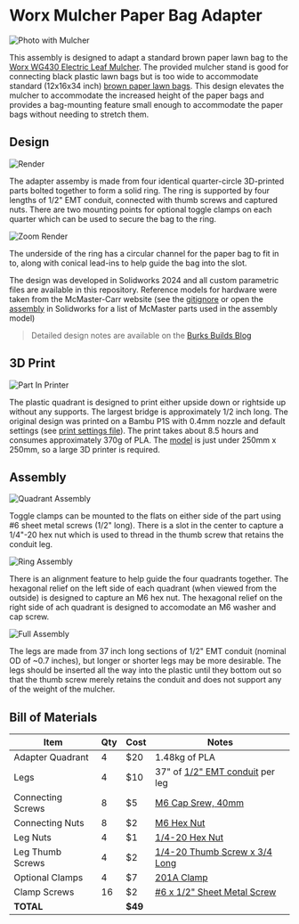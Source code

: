 # Worx Mulcher Paper Bag Adapter

![Photo with Mulcher](Images/Assembly%20With%20Mulcher.jpg)

This assembly is designed to adapt a standard brown paper lawn bag to the [Worx WG430 Electric Leaf Mulcher](https://www.worx.com/electric-leaf-mulcher-wg430.html).
The provided mulcher stand is good for connecting black plastic lawn bags but is too wide to accommodate standard (12x16x34 inch) [brown paper lawn bags](https://www.lowes.com/pd/Lowe-s-5-Count-30-Gallons-Brown-Tan-Outdoor-Paper-Lawn-and-Leaf-Trash-Bag/5013024901).
This design elevates the mulcher to accommodate the increased height of the paper bags and provides a bag-mounting feature small enough to accommodate the paper bags without needing to stretch them.

## Design

![Render](Images/Assembly%20Render.png)

The adapter assemby is made from four identical quarter-circle 3D-printed parts bolted together to form a solid ring.
The ring is supported by four lengths of 1/2" EMT conduit, connected with thumb screws and captured nuts.
There are two mounting points for optional toggle clamps on each quarter which can be used to secure the bag to the ring.

![Zoom Render](Images/Plastic%20Assembly%20Zoom.png)

The underside of the ring has a circular channel for the paper bag to fit in to, along with conical lead-ins to help guide the bag into the slot.

The design was developed in Solidworks 2024 and all custom parametric files are available in this repository. Reference models for hardware were taken from the McMaster-Carr website (see the [gitignore](.gitignore) or open the [assembly](Lawn%20Bag%20Adapter.SLDASM) in Solidworks for a list of McMaster parts used in the assembly model)

> Detailed design notes are available on the [Burks Builds Blog](https://burksbuilds.com/crafting/worx-mulcher-paper-bag-adapter/)

## 3D Print

![Part In Printer](Images/Printed%20Part.jpg)

The plastic quadrant is designed to print either upside down or rightside up without any supports. 
The largest bridge is approximately 1/2 inch long.
The original design was printed on a Bambu P1S with 0.4mm nozzle and default settings (see [print settings file](Adapter%20Quadrant.3mf)).
The print takes about 8.5 hours and consumes approximately 370g of PLA.
The [model](Adapter%20Quadrant.STL) is just under 250mm x 250mm, so a large 3D printer is required.

## Assembly

![Quadrant Assembly](Images/Assembled%20Quadrant.jpg)

Toggle clamps can be mounted to the flats on either side of the part using #6 sheet metal screws (1/2" long).
There is a slot in the center to capture a 1/4"-20 hex nut which is used to thread in the thumb screw that retains the conduit leg.

![Ring Assembly](Images/Ring%20Assembly.jpg)

There is an alignment feature to help guide the four quadrants together.
The hexagonal relief on the left side of each quadrant (when viewed from the outside) is designed to capture an M6 hex nut.
The hexagonal relief on the right side of ach quadrant is designed to accomodate an M6 washer and cap screw.

![Full Assembly](Images/Assembled%20Legs.jpg)

The legs are made from 37 inch long sections of 1/2" EMT conduit (nominal OD of ~0.7 inches), but longer or shorter legs may be more desirable.
The legs should be inserted all the way into the plastic until they bottom out so that the thumb screw merely retains the conduit and does not support any of the weight of the mulcher.

## Bill of Materials

|Item   |Qty    |Cost   | Notes |
|--     |--     |--     |--     |
|Adapter Quadrant   |4  |$20    |1.48kg of PLA
|Legs               |4  |$10    |37" of [1/2" EMT conduit](https://www.lowes.com/pd/Common-1-2-in-Actual-50-In-Metallic-Emt-10-ft-Conduit/3129551) per leg
|Connecting Screws  |8  |$5     |[M6 Cap Srew, 40mm](https://www.lowes.com/pd/Hillman-6mm-1-x-40mm-Phillips-Drive-Machine-Screws-5-Count/999994860)
|Connecting Nuts    |8  |$2     |[M6 Hex Nut](https://www.lowes.com/pd/Hillman-6mm-x-1-Zinc-Plated-Steel-Hex-Nut-10-Count/999995432)
|Leg Nuts           |4  |$1     |[1/4-20 Hex Nut](https://www.lowes.com/pd/Hillman-1-4-in-x-20-Zinc-Plated-Steel-Hex-Nut/3058547)
|Leg Thumb Screws   |4  |$2     |[1/4-20 Thumb Screw x 3/4 Long](https://www.lowes.com/pd/Hillman-1-4-in-20-x-3-4-in-Thumbscrew-Drive-Machine-Screws-2-Count/3012563)
|Optional Clamps    |4  |$7     |[201A Clamp](https://www.amazon.com/dp/B00S9D0Z46)
|Clamp Screws       |16 |$2     |[#6 x 1/2" Sheet Metal Screw](https://www.lowes.com/pd/Hillman-6-x-1-2-in-Phillips-Drive-Sheet-Metal-Screws-20-Count/3035786)
|**TOTAL**          |   |**$49**




